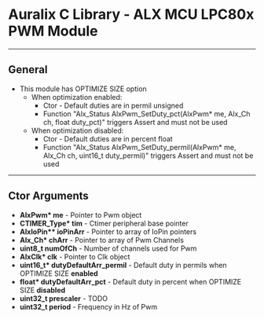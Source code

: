 # Auralix C Library - ALX MCU LPC80x PWM Module
---
## General
- This module has OPTIMIZE SIZE option
    - When optimization enabled:
        - Ctor - Default duties are in permil unsigned
        - Function "Alx_Status AlxPwm_SetDuty_pct(AlxPwm* me, Alx_Ch ch, float duty_pct)" triggers Assert and must not be used
    - When optimization disabled:
        - Ctor - Default duties are in percent float
        - Function "Alx_Status AlxPwm_SetDuty_permil(AlxPwm* me, Alx_Ch ch, uint16_t duty_permil)" triggers Assert and must not be used

---
## Ctor Arguments
- __AlxPwm* me__ - Pointer to Pwm object
- __CTIMER_Type* tim__ - Ctimer peripheral base pointer
- __AlxIoPin** ioPinArr__ - Pointer to array of IoPin pointers
- __Alx_Ch* chArr__ - Pointer to array of Pwm Channels
- __uint8_t numOfCh__ - Number of channels used for Pwm
- __AlxClk* clk__ - Pointer to Clk object
- __uint16_t* dutyDefaultArr_permil__ - Default duty in permils when OPTIMIZE SIZE __enabled__
- __float* dutyDefaultArr_pct__ - Default duty in percent when OPTIMIZE SIZE __disabled__
- __uint32_t prescaler__ - TODO
- __uint32_t period__ - Frequency in Hz of Pwm
